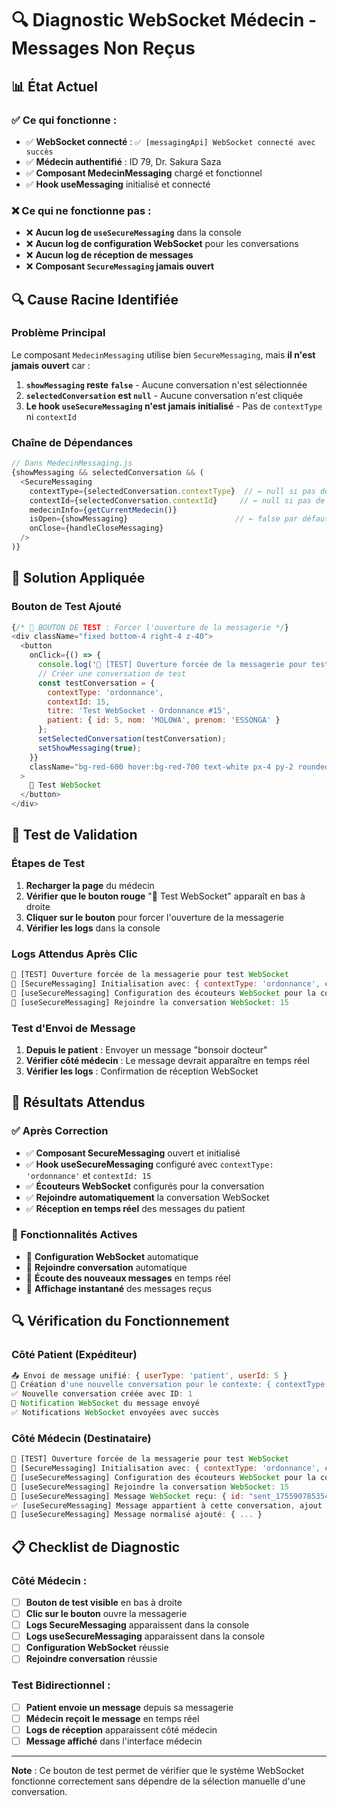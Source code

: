 # 🔍 Diagnostic WebSocket Médecin - Messages Non Reçus

## 📊 **État Actuel**

### **✅ Ce qui fonctionne :**
- ✅ **WebSocket connecté** : `✅ [messagingApi] WebSocket connecté avec succès`
- ✅ **Médecin authentifié** : ID 79, Dr. Sakura Saza
- ✅ **Composant MedecinMessaging** chargé et fonctionnel
- ✅ **Hook useMessaging** initialisé et connecté

### **❌ Ce qui ne fonctionne pas :**
- ❌ **Aucun log de `useSecureMessaging`** dans la console
- ❌ **Aucun log de configuration WebSocket** pour les conversations
- ❌ **Aucun log de réception de messages**
- ❌ **Composant `SecureMessaging` jamais ouvert**

## 🔍 **Cause Racine Identifiée**

### **Problème Principal**
Le composant `MedecinMessaging` utilise bien `SecureMessaging`, mais **il n'est jamais ouvert** car :

1. **`showMessaging` reste `false`** - Aucune conversation n'est sélectionnée
2. **`selectedConversation` est `null`** - Aucune conversation n'est cliquée
3. **Le hook `useSecureMessaging` n'est jamais initialisé** - Pas de `contextType` ni `contextId`

### **Chaîne de Dépendances**
```javascript
// Dans MedecinMessaging.js
{showMessaging && selectedConversation && (
  <SecureMessaging
    contextType={selectedConversation.contextType}  // ← null si pas de conversation
    contextId={selectedConversation.contextId}     // ← null si pas de conversation
    medecinInfo={getCurrentMedecin()}
    isOpen={showMessaging}                        // ← false par défaut
    onClose={handleCloseMessaging}
  />
)}
```

## 🔧 **Solution Appliquée**

### **Bouton de Test Ajouté**
```javascript
{/* 🧪 BOUTON DE TEST : Forcer l'ouverture de la messagerie */}
<div className="fixed bottom-4 right-4 z-40">
  <button
    onClick={() => {
      console.log('🧪 [TEST] Ouverture forcée de la messagerie pour test WebSocket');
      // Créer une conversation de test
      const testConversation = {
        contextType: 'ordonnance',
        contextId: 15,
        titre: 'Test WebSocket - Ordonnance #15',
        patient: { id: 5, nom: 'MOLOWA', prenom: 'ESSONGA' }
      };
      setSelectedConversation(testConversation);
      setShowMessaging(true);
    }}
    className="bg-red-600 hover:bg-red-700 text-white px-4 py-2 rounded-lg shadow-lg"
  >
    🧪 Test WebSocket
  </button>
</div>
```

## 🧪 **Test de Validation**

### **Étapes de Test**
1. **Recharger la page** du médecin
2. **Vérifier que le bouton rouge** "🧪 Test WebSocket" apparaît en bas à droite
3. **Cliquer sur le bouton** pour forcer l'ouverture de la messagerie
4. **Vérifier les logs** dans la console

### **Logs Attendus Après Clic**
```javascript
🧪 [TEST] Ouverture forcée de la messagerie pour test WebSocket
🔌 [SecureMessaging] Initialisation avec: { contextType: 'ordonnance', contextId: 15, ... }
🔌 [useSecureMessaging] Configuration des écouteurs WebSocket pour la conversation: 15
🚪 [useSecureMessaging] Rejoindre la conversation WebSocket: 15
```

### **Test d'Envoi de Message**
1. **Depuis le patient** : Envoyer un message "bonsoir docteur"
2. **Vérifier côté médecin** : Le message devrait apparaître en temps réel
3. **Vérifier les logs** : Confirmation de réception WebSocket

## 🚀 **Résultats Attendus**

### **✅ Après Correction**
- ✅ **Composant SecureMessaging** ouvert et initialisé
- ✅ **Hook useSecureMessaging** configuré avec `contextType: 'ordonnance'` et `contextId: 15`
- ✅ **Écouteurs WebSocket** configurés pour la conversation
- ✅ **Rejoindre automatiquement** la conversation WebSocket
- ✅ **Réception en temps réel** des messages du patient

### **🎯 Fonctionnalités Actives**
- 🔌 **Configuration WebSocket** automatique
- 🚪 **Rejoindre conversation** automatique
- 📨 **Écoute des nouveaux messages** en temps réel
- 📱 **Affichage instantané** des messages reçus

## 🔍 **Vérification du Fonctionnement**

### **Côté Patient (Expéditeur)**
```javascript
📤 Envoi de message unifié: { userType: 'patient', userId: 5 }
🔄 Création d'une nouvelle conversation pour le contexte: { contextType: 'ordonnance', contextId: 15 }
✅ Nouvelle conversation créée avec ID: 1
🔌 Notification WebSocket du message envoyé
✅ Notifications WebSocket envoyées avec succès
```

### **Côté Médecin (Destinataire)**
```javascript
🧪 [TEST] Ouverture forcée de la messagerie pour test WebSocket
🔌 [SecureMessaging] Initialisation avec: { contextType: 'ordonnance', contextId: 15, ... }
🔌 [useSecureMessaging] Configuration des écouteurs WebSocket pour la conversation: 15
🚪 [useSecureMessaging] Rejoindre la conversation WebSocket: 15
📨 [useSecureMessaging] Message WebSocket reçu: { id: "sent_1755907853545", ... }
✅ [useSecureMessaging] Message appartient à cette conversation, ajout au state
📝 [useSecureMessaging] Message normalisé ajouté: { ... }
```

## 📋 **Checklist de Diagnostic**

### **Côté Médecin :**
- [ ] **Bouton de test visible** en bas à droite
- [ ] **Clic sur le bouton** ouvre la messagerie
- [ ] **Logs SecureMessaging** apparaissent dans la console
- [ ] **Logs useSecureMessaging** apparaissent dans la console
- [ ] **Configuration WebSocket** réussie
- [ ] **Rejoindre conversation** réussie

### **Test Bidirectionnel :**
- [ ] **Patient envoie un message** depuis sa messagerie
- [ ] **Médecin reçoit le message** en temps réel
- [ ] **Logs de réception** apparaissent côté médecin
- [ ] **Message affiché** dans l'interface médecin

---

**Note** : Ce bouton de test permet de vérifier que le système WebSocket fonctionne correctement sans dépendre de la sélection manuelle d'une conversation.
